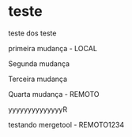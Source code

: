 # teste
teste dos teste

primeira mudança - LOCAL

Segunda mudança

Terceira mudança

Quarta mudança - REMOTO

yyyyyyyyyyyyyyR

testando mergetool - REMOTO1234
